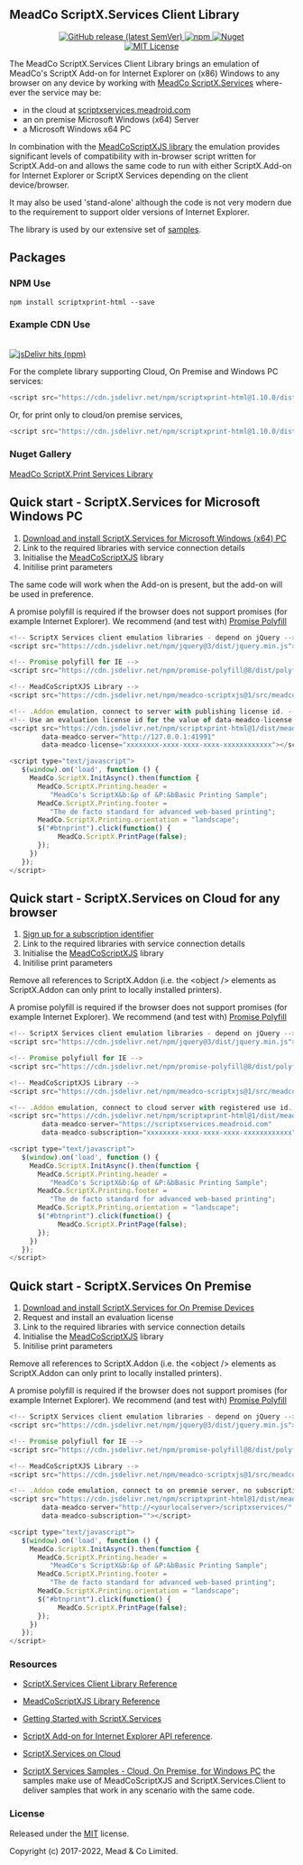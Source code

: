## MeadCo ScriptX.Services Client Library

<p align="center">
	<a href="https://github.com/MeadCo/ScriptX.Print.Client/releases/latest" target="_blank">
        <img alt="GitHub release (latest SemVer)" src="https://img.shields.io/github/v/release/MeadCo/ScriptX.Print.Client">
    </a>
	<a href="https://www.npmjs.com/package/scriptxprint-html" target="_blank">
		<img alt="npm" src="https://img.shields.io/npm/v/scriptxprint-html">
	</a>
	<a href="https://www.nuget.org/packages/MeadScriptXPrintHtml" target="_blank">
        <img alt="Nuget" src="https://img.shields.io/nuget/v/MeadScriptXPrintHtml">
    </a>
	<br>
	<a href="https://github.com/MeadCo/ScriptX.Print.Client/blob/master/LICENSE" target="_blank">
		<img alt="MIT License" src="https://img.shields.io/github/license/MeadCo/ScriptX.Print.Client">
	</a>
</p>

The MeadCo ScriptX.Services Client Library brings an emulation of MeadCo's ScriptX Add-on for Internet Explorer on (x86) Windows to any browser on any device by
working with [MeadCo ScriptX.Services](https://www.meadroid.com/Features/ScriptXServices) where-ever the service may be:

* in the cloud at [scriptxservices.meadroid.com](https://scriptxservices.meadroid.com)
* an on premise Microsoft Windows (x64) Server
* a Microsoft Windows x64 PC 

In combination with the [MeadCoScriptXJS library](https://github.com/MeadCo/MeadCoScriptXJS) the emulation provides 
significant levels of compatibility with in-browser script written for ScriptX.Add-on and allows the same code to run with either ScriptX.Add-on for Internet Explorer or ScriptX Services depending on the client device/browser. 

It may also be used 'stand-alone' although the code is not very modern due to the requirement to support older versions of Internet Explorer.

The library is used by our extensive set of [samples](https://scriptxprintsamples.meadroid.com). 

## Packages 

### NPM Use

```
npm install scriptxprint-html --save
```

### Example CDN Use
<p>
    <br/>
	<a href="https://www.jsdelivr.com/package/npm/scriptxprint-html" target="_blank">
		<img alt="jsDelivr hits (npm)" src="https://img.shields.io/jsdelivr/npm/hm/scriptxprint-html">
	</a>
</p>

For the complete library supporting Cloud, On Premise and Windows PC services:

```javascript
<script src="https://cdn.jsdelivr.net/npm/scriptxprint-html@1.10.0/dist/meadco-scriptxservices.min.js"></script>
```

Or, for print only to cloud/on premise services,

```javascript
<script src="https://cdn.jsdelivr.net/npm/scriptxprint-html@1.10.0/dist/meadco-scriptxservicesprint.min.js"></script>
```

### Nuget Gallery

[MeadCo ScriptX.Print Services Library](https://www.nuget.org/packages/MeadScriptXPrintHtml/)

## Quick start - ScriptX.Services for Microsoft Windows PC

1. [Download and install ScriptX.Services for Microsoft Windows (x64) PC](https://www.meadroid.com/Downloads/ScriptXServices/Download)
2. Link to the required libraries with service connection details
3. Initialise the [MeadCoScriptXJS](https://meadco.github.io/MeadCoScriptXJS) library
4. Initilise print parameters

The same code will work when the Add-on is present, but the add-on will be used in preference.

A promise polyfill is required if the browser does not support promises (for example Internet Explorer). 
We recommend (and test with) [Promise Polyfill](https://github.com/taylorhakes/promise-polyfill)


```javascript
<!-- ScriptX Services client emulation libraries - depend on jQuery -->
<script src="https://cdn.jsdelivr.net/npm/jquery@3/dist/jquery.min.js"></script>

<!-- Promise polyfill for IE -->
<script src="https://cdn.jsdelivr.net/npm/promise-polyfill@8/dist/polyfill.min.js"></script>

<!-- MeadCoScriptXJS Library -->
<script src="https://cdn.jsdelivr.net/npm/meadco-scriptxjs@1/src/meadco-scriptx.min.js"></script>

<!-- .Addon emulation, connect to server with publishing license id. -->
<!-- Use an evaluation license id for the value of data-meadco-license -->
<script src="https://cdn.jsdelivr.net/npm/scriptxprint-html@1/dist/meadco-scriptxservicesprint.min.js" 
        data-meadco-server="http://127.0.0.1:41991" 
        data-meadco-license="xxxxxxxx-xxxx-xxxx-xxxx-xxxxxxxxxxxx"></script>

<script type="text/javascript">
   $(window).on('load', function () {
     MeadCo.ScriptX.InitAsync().then(function {
       MeadCo.ScriptX.Printing.header = 
          "MeadCo's ScriptX&b:&p of &P:&bBasic Printing Sample";
       MeadCo.ScriptX.Printing.footer = 
          "The de facto standard for advanced web-based printing";
       MeadCo.ScriptX.Printing.orientation = "landscape";
       $("#btnprint").click(function() { 
            MeadCo.ScriptX.PrintPage(false);
       });
     })      
   });
</script>
```

## Quick start - ScriptX.Services on Cloud for any browser

1. [Sign up for a subscription identifier](https://scriptxservices.meadroid.com/CloudService/Signup)
2. Link to the required libraries with service connection details
3. Initialise the [MeadCoScriptXJS](https://meadco.github.io/MeadCoScriptXJS) library
4. Initilise print parameters

Remove all references to ScriptX.Addon (i.e. the &lt;object /&gt; elements as ScriptX.Addon can only print to locally installed printers).

A promise polyfill is required if the browser does not support promises (for example Internet Explorer). 
We recommend (and test with) [Promise Polyfill](https://github.com/taylorhakes/promise-polyfill)

```javascript
<!-- ScriptX Services client emulation libraries - depend on jQuery -->
<script src="https://cdn.jsdelivr.net/npm/jquery@3/dist/jquery.min.js"></script>

<!-- Promise polyfiull for IE -->
<script src="https://cdn.jsdelivr.net/npm/promise-polyfill@8/dist/polyfill.min.js"></script>

<!-- MeadCoScriptXJS Library -->
<script src="https://cdn.jsdelivr.net/npm/meadco-scriptxjs@1/src/meadco-scriptx.min.js"></script>

<!-- .Addon emulation, connect to cloud server with registered use id. -->
<script src="https://cdn.jsdelivr.net/npm/scriptxprint-html@1/dist/meadco-scriptxservicesprint.min.js" 
        data-meadco-server="https://scriptxservices.meadroid.com" 
        data-meadco-subscription="xxxxxxxx-xxxx-xxxx-xxxx-xxxxxxxxxxxx"></script>

<script type="text/javascript">
   $(window).on('load', function () {
     MeadCo.ScriptX.InitAsync().then(function {
       MeadCo.ScriptX.Printing.header = 
          "MeadCo's ScriptX&b:&p of &P:&bBasic Printing Sample";
       MeadCo.ScriptX.Printing.footer = 
          "The de facto standard for advanced web-based printing";
       MeadCo.ScriptX.Printing.orientation = "landscape";
       $("#btnprint").click(function() { 
            MeadCo.ScriptX.PrintPage(false);
       });
     })      
   });
</script>
```

## Quick start - ScriptX.Services On Premise

1. [Download and install ScriptX.Services for On Premise Devices](https://www.meadroid.com/Downloads/ScriptXServices/Download)
2. Request and install an evaluation license
3. Link to the required libraries with service connection details
4. Initialise the [MeadCoScriptXJS](https://meadco.github.io/MeadCoScriptXJS) library
5. Initilise print parameters

Remove all references to ScriptX.Addon (i.e. the &lt;object /&gt; elements as ScriptX.Addon can only print to locally installed printers).

A promise polyfill is required if the browser does not support promises (for example Internet Explorer). 
We recommend (and test with) [Promise Polyfill](https://github.com/taylorhakes/promise-polyfill)


```javascript
<!-- ScriptX Services client emulation libraries - depend on jQuery -->
<script src="https://cdn.jsdelivr.net/npm/jquery@3/dist/jquery.min.js"></script>

<!-- Promise polyfiull for IE -->
<script src="https://cdn.jsdelivr.net/npm/promise-polyfill@8/dist/polyfill.min.js"></script>

<!-- MeadCoScriptXJS Library -->
<script src="https://cdn.jsdelivr.net/npm/meadco-scriptxjs@1/src/meadco-scriptx.min.js"></script>

<!-- .Addon code emulation, connect to on premnie server, no subscription id is required as it is the srver that is licensed.
<script src="https://cdn.jsdelivr.net/npm/scriptxprint-html@1/dist/meadco-scriptxservicesprint.min.js" 
        data-meadco-server="http://<yourlocalserver>/scriptxservices/" 
        data-meadco-subscription=""></script>

<script type="text/javascript">
   $(window).on('load', function () {
     MeadCo.ScriptX.InitAsync().then(function {
       MeadCo.ScriptX.Printing.header = 
          "MeadCo's ScriptX&b:&p of &P:&bBasic Printing Sample";
       MeadCo.ScriptX.Printing.footer = 
          "The de facto standard for advanced web-based printing";
       MeadCo.ScriptX.Printing.orientation = "landscape";
       $("#btnprint").click(function() { 
            MeadCo.ScriptX.PrintPage(false);
       });
     })      
   });
</script>
```


### Resources

* [ScriptX.Services Client Library Reference](https://meadco.github.io/ScriptX.Print.Client)

* [MeadCoScriptXJS Library Reference](https://meadco.github.io/MeadCoScriptXJS)

* [Getting Started with ScriptX.Services](https://www.meadroid.com/Developers/KnowledgeBank/HowToGuides/ScriptXServices/GettingStarted)

* [ScriptX Add-on for Internet Explorer API reference](https://www.meadroid.com/Developers/KnowledgeBank/TechnicalReference/ScriptXAddOn).

* [ScriptX.Services on Cloud](https://scriptxservices.meadroid.com/)

* [ScriptX Services Samples - Cloud, On Premise, for Windows PC](https://scriptxprintsamples.meadroid.com/) the samples make use of MeadCoScriptXJS and ScriptX.Services.Client to deliver samples that work in any scenario with the same code.

### License

Released under the [MIT](http://opensource.org/licenses/MIT) license. 

Copyright (c) 2017-2022, Mead & Co Limited.





